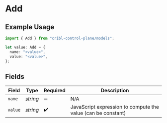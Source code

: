 # Add

## Example Usage

```typescript
import { Add } from "cribl-control-plane/models";

let value: Add = {
  name: "<value>",
  value: "<value>",
};
```

## Fields

| Field                                                        | Type                                                         | Required                                                     | Description                                                  |
| ------------------------------------------------------------ | ------------------------------------------------------------ | ------------------------------------------------------------ | ------------------------------------------------------------ |
| `name`                                                       | *string*                                                     | :heavy_minus_sign:                                           | N/A                                                          |
| `value`                                                      | *string*                                                     | :heavy_check_mark:                                           | JavaScript expression to compute the value (can be constant) |
